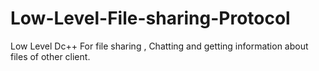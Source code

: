 Low-Level-File-sharing-Protocol
===============================

Low Level Dc++ For file sharing , Chatting and getting information about files of other client.
